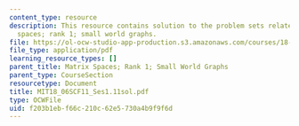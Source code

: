 ```yaml
---
content_type: resource
description: This resource contains solution to the problem sets related to matrix
  spaces; rank 1; small world graphs.
file: https://ol-ocw-studio-app-production.s3.amazonaws.com/courses/18-06sc-linear-algebra-fall-2011/f203b1ebf66c210c62e5730a4b9f9f6d_MIT18_06SCF11_Ses1.11sol.pdf
file_type: application/pdf
learning_resource_types: []
parent_title: Matrix Spaces; Rank 1; Small World Graphs
parent_type: CourseSection
resourcetype: Document
title: MIT18_06SCF11_Ses1.11sol.pdf
type: OCWFile
uid: f203b1eb-f66c-210c-62e5-730a4b9f9f6d
---
```

